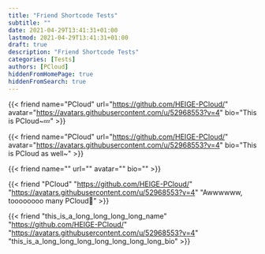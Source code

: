 ```yaml
---
title: "Friend Shortcode Tests"
subtitle: ""
date: 2021-04-29T13:41:31+01:00
lastmod: 2021-04-29T13:41:31+01:00
draft: true
description: "Friend Shortcode Tests"
categories: [Tests]
authors: [PCloud]
hiddenFromHomePage: true
hiddenFromSearch: true
---
```


<!--more-->

{{< friend name="PCloud" url="https://github.com/HEIGE-PCloud/" avatar="https://avatars.githubusercontent.com/u/52968553?v=4" bio="This is PCloud~💤" >}}

{{< friend name="PCloud" url="https://github.com/HEIGE-PCloud/" avatar="https://avatars.githubusercontent.com/u/52968553?v=4" bio="This is PCloud as well~" >}}

{{< friend name="" url="" avatar="" bio="" >}}

{{< friend "PCloud" "https://github.com/HEIGE-PCloud/" "https://avatars.githubusercontent.com/u/52968553?v=4" "Awwwwww, toooooooo many PCloud🤔" >}}

{{< friend "this_is_a_long_long_long_long_name" "https://github.com/HEIGE-PCloud/" "https://avatars.githubusercontent.com/u/52968553?v=4" "this_is_a_long_long_long_long_long_long_long_bio" >}}

